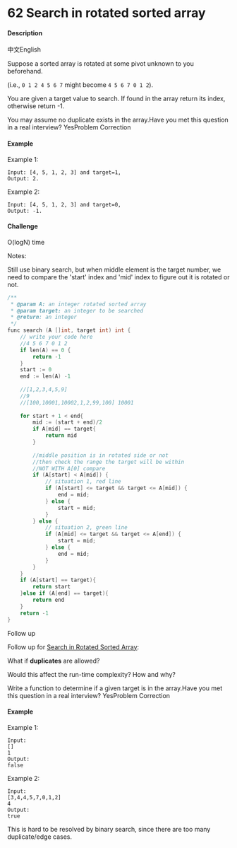 # 62 Search in rotated sorted array

#### Description

中文English

Suppose a sorted array is rotated at some pivot unknown to you beforehand.

\(i.e., `0 1 2 4 5 6 7` might become `4 5 6 7 0 1 2`\).

You are given a target value to search. If found in the array return its index, otherwise return -1.

You may assume no duplicate exists in the array.Have you met this question in a real interview?  YesProblem Correction

#### Example

Example 1:

```text
Input: [4, 5, 1, 2, 3] and target=1, 
Output: 2.
```

Example 2:

```text
Input: [4, 5, 1, 2, 3] and target=0, 
Output: -1.
```

#### Challenge

O\(logN\) time

Notes:

Still use binary search, but when middle element is the target number, we need to compare the 'start' index and 'mid' index to figure out it is rotated or not.

```cpp
/**
 * @param A: an integer rotated sorted array
 * @param target: an integer to be searched
 * @return: an integer
 */
func search (A []int, target int) int {
    // write your code here
    //4 5 6 7 0 1 2
    if len(A) == 0 {
        return -1
    }
    start := 0
    end := len(A) -1 
    
    //[1,2,3,4,5,9]
    //9
    //[100,10001,10002,1,2,99,100] 10001
    
    for start + 1 < end{
        mid := (start + end)/2 
        if A[mid] == target{
            return mid
        }
        
        //middle position is in rotated side or not
        //then check the range the target will be within
        //NOT WITH A[0] compare
        if (A[start] < A[mid]) {
            // situation 1, red line
            if (A[start] <= target && target <= A[mid]) {
                end = mid;
            } else {
                start = mid;
            }
        } else {
            // situation 2, green line
            if (A[mid] <= target && target <= A[end]) {
                start = mid;
            } else {
                end = mid;
            }
        }
    }
    if (A[start] == target){
        return start
    }else if (A[end] == target){
        return end
    }
    return -1
}

```



Follow up



Follow up for [Search in Rotated Sorted Array](http://www.lintcode.com/problem/search-in-rotated-sorted-array/):

What if **duplicates** are allowed?

Would this affect the run-time complexity? How and why?

Write a function to determine if a given target is in the array.Have you met this question in a real interview?  YesProblem Correction

#### Example

Example 1:

```text
Input:
[]
1
Output:
false
```

Example 2:

```text
Input:
[3,4,4,5,7,0,1,2]
4
Output:
true
```

This is hard to be resolved by binary search, since there are too many duplicate/edge cases.

